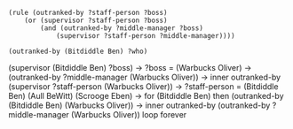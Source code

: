 ```
(rule (outranked-by ?staff-person ?boss)
    (or (supervisor ?staff-person ?boss)
        (and (outranked-by ?middle-manager ?boss)
            (supervisor ?staff-person ?middle-manager))))

(outranked-by (Bitdiddle Ben) ?who)
```

(supervisor (Bitdiddle Ben) ?boss)
-> ?boss = (Warbucks Oliver)
-> (outranked-by ?middle-manager (Warbucks Oliver))
-> inner outranked-by (supervisor ?staff-person (Warbucks Oliver))
-> ?staff-person = (Bitdiddle Ben) (Aull BeWitt) (Scrooge Eben)
-> for (Bitdiddle Ben) then (outranked-by (Bitdiddle Ben) (Warbucks Oliver))
-> inner outranked-by (outranked-by ?middle-manager (Warbucks Oliver)) loop forever
